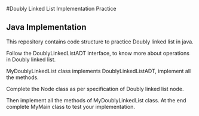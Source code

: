 #Doubly Linked List Implementation Practice
## Java Implementation
This repository contains code structure to practice Doubly linked list in java.

Follow the DoublyLinkedListADT interface, to know more about operations in Doubly linked list.

MyDoublyLinkedList class implements DoublyLinkedListADT, implement all the methods.

Complete the Node class as per specification of Doubly linked list node.

Then implement all the methods of MyDoublyLinkedList class. At the end complete MyMain class to test your implementation.